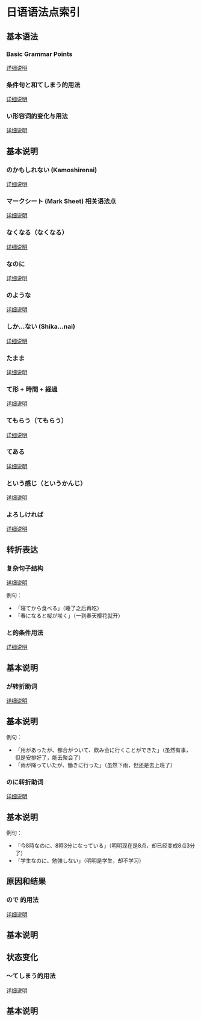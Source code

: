 # 日语语法点索引

## 基本语法

### Basic Grammar Points
[详细说明](basic_grammar_points.md)

### 条件句と和てしまう的用法
[详细说明](conditional_to_and_te_shimau.md)

### い形容词的变化与用法
[详细说明](i-adjective.md)

## 基本说明

### のかもしれない (Kamoshirenai)
[详细说明](kamoshirenai.md)

### マークシート (Mark Sheet) 相关语法点
[详细说明](marksheet.md)

### なくなる（なくなる）
[详细说明](nakunaru.md)

### なのに
[详细说明](nanoni.md)

### のような
[详细说明](noyouna.md)

### しか...ない (Shika...nai)
[详细说明](shikanai.md)

### たまま
[详细说明](tamama.md)

### て形 + 時間 + 経過
[详细说明](te_form_duration.md)

### てもらう（てもらう）
[详细说明](te_morau.md)

### てある
[详细说明](tearu.md)

### という感じ（というかんじ）
[详细说明](to_iu_kanji.md)

### よろしければ
[详细说明](yoroshikereba.md)

## 转折表达

### 复杂句子结构
[详细说明](complex_sentence_patterns.md)

例句：
- 「寝てから食べる」（睡了之后再吃）
- 「春になると桜が咲く」（一到春天樱花就开）

### と的条件用法
[详细说明](conditional_to.md)

## 基本说明

### が转折助词
[详细说明](ga_conjunction.md)

## 基本说明

例句：
- 「用があったが、都合がついて、飲み会に行くことができた」（虽然有事，但是安排好了，能去聚会了）
- 「雨が降っていたが、働きに行った」（虽然下雨，但还是去上班了）

### のに转折助词
[详细说明](noni.md)

## 基本说明

例句：
- 「今8時なのに、8時3分になっている」（明明现在是8点，却已经变成8点3分了）
- 「学生なのに、勉強しない」（明明是学生，却不学习）

## 原因和结果

### ので 的用法
[详细说明](node.md)

## 基本说明

## 状态变化

### ～てしまう的用法
[详细说明](te_shimau.md)

## 基本说明

